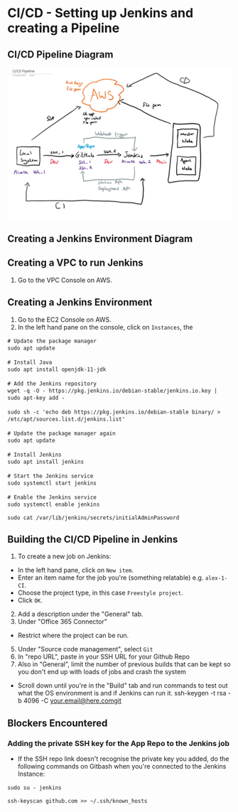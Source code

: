 # CI/CD - Setting up Jenkins and creating a Pipeline

## CI/CD Pipeline Diagram
![Alt text](<images/Diagram v2.jpg>)

## Creating a Jenkins Environment Diagram

## Creating a VPC to run Jenkins

1) Go to the VPC Console on AWS.


## Creating a Jenkins Environment

1) Go to the EC2 Console on AWS.
2) In the left hand pane on the console, click on `Instances`, the

````
# Update the package manager
sudo apt update

# Install Java
sudo apt install openjdk-11-jdk

# Add the Jenkins repository
wget -q -O - https://pkg.jenkins.io/debian-stable/jenkins.io.key | sudo apt-key add -

sudo sh -c 'echo deb https://pkg.jenkins.io/debian-stable binary/ > /etc/apt/sources.list.d/jenkins.list'

# Update the package manager again
sudo apt update

# Install Jenkins
sudo apt install jenkins

# Start the Jenkins service
sudo systemctl start jenkins

# Enable the Jenkins service
sudo systemctl enable jenkins
````

````
sudo cat /var/lib/jenkins/secrets/initialAdminPassword
````

## Building the CI/CD Pipeline in Jenkins

1) To create a new job on Jenkins:
- In the left hand pane, click on `New item`.
- Enter an item name for the job you're (something relatable) e.g. `alex-1-CI`.
- Choose the project type, in this case `Freestyle project`.
- Click `OK`.
2) Add a description under the "General" tab.
3) Under "Office 365 Connector"
- Restrict where the project can be run.
5) Under "Source code management", select `Git`
6) In "repo URL", paste in your SSH URL for your Github Repo
4)  Also in "General", limit the number of previous builds that can be kept so you don't end up with loads of jobs and crash the system
- Scroll down until you're in the "Build" tab and run commands to test out what the OS environment is and if Jenkins can run it.
ssh-keygen -t rsa -b 4096 -C your.email@here.comgit

## Blockers Encountered

### Adding the private SSH key for the App Repo to the Jenkins job

- If the SSH repo link doesn't recognise the private key you added, do the following commands on Gitbash when you're connected to the Jenkins Instance:
````
sudo su - jenkins
````
````
ssh-keyscan github.com >> ~/.ssh/known_hosts
````